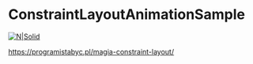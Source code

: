 # ConstraintLayoutAnimationSample

[![N|Solid](http://programistabyc.pl/wp-content/uploads/2017/05/programistabyc-logo.png)](https://programistabyc.pl)


https://programistabyc.pl/magia-constraint-layout/
